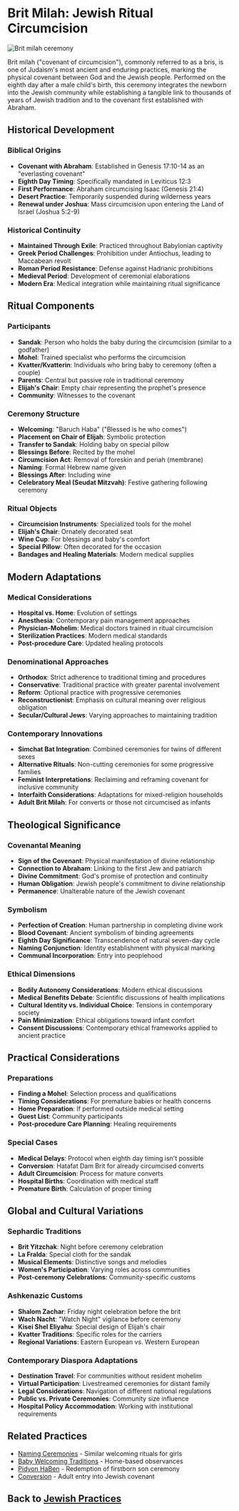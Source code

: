 # Brit Milah: Jewish Ritual Circumcision

![Brit milah ceremony](brit_milah_ceremony.jpg)

Brit milah ("covenant of circumcision"), commonly referred to as a bris, is one of Judaism's most ancient and enduring practices, marking the physical covenant between God and the Jewish people. Performed on the eighth day after a male child's birth, this ceremony integrates the newborn into the Jewish community while establishing a tangible link to thousands of years of Jewish tradition and to the covenant first established with Abraham.

## Historical Development

### Biblical Origins

- **Covenant with Abraham**: Established in Genesis 17:10-14 as an "everlasting covenant"
- **Eighth Day Timing**: Specifically mandated in Leviticus 12:3
- **First Performance**: Abraham circumcising Isaac (Genesis 21:4)
- **Desert Practice**: Temporarily suspended during wilderness years
- **Renewal under Joshua**: Mass circumcision upon entering the Land of Israel (Joshua 5:2-9)

### Historical Continuity

- **Maintained Through Exile**: Practiced throughout Babylonian captivity
- **Greek Period Challenges**: Prohibition under Antiochus, leading to Maccabean revolt
- **Roman Period Resistance**: Defense against Hadrianic prohibitions
- **Medieval Period**: Development of ceremonial elaborations
- **Modern Era**: Medical integration while maintaining ritual significance

## Ritual Components

### Participants

- **Sandak**: Person who holds the baby during the circumcision (similar to a godfather)
- **Mohel**: Trained specialist who performs the circumcision
- **Kvatter/Kvatterin**: Individuals who bring baby to ceremony (often a couple)
- **Parents**: Central but passive role in traditional ceremony
- **Elijah's Chair**: Empty chair representing the prophet's presence
- **Community**: Witnesses to the covenant

### Ceremony Structure

- **Welcoming**: "Baruch Haba" ("Blessed is he who comes")
- **Placement on Chair of Elijah**: Symbolic protection
- **Transfer to Sandak**: Holding baby on special pillow
- **Blessings Before**: Recited by the mohel
- **Circumcision Act**: Removal of foreskin and periah (membrane)
- **Naming**: Formal Hebrew name given
- **Blessings After**: Including wine
- **Celebratory Meal (Seudat Mitzvah)**: Festive gathering following ceremony

### Ritual Objects

- **Circumcision Instruments**: Specialized tools for the mohel
- **Elijah's Chair**: Ornately decorated seat
- **Wine Cup**: For blessings and baby's comfort
- **Special Pillow**: Often decorated for the occasion
- **Bandages and Healing Materials**: Modern medical supplies

## Modern Adaptations

### Medical Considerations

- **Hospital vs. Home**: Evolution of settings
- **Anesthesia**: Contemporary pain management approaches
- **Physician-Mohelim**: Medical doctors trained in ritual circumcision
- **Sterilization Practices**: Modern medical standards
- **Post-procedure Care**: Updated healing protocols

### Denominational Approaches

- **Orthodox**: Strict adherence to traditional timing and procedures
- **Conservative**: Traditional practice with greater parental involvement
- **Reform**: Optional practice with progressive ceremonies
- **Reconstructionist**: Emphasis on cultural meaning over religious obligation
- **Secular/Cultural Jews**: Varying approaches to maintaining tradition

### Contemporary Innovations

- **Simchat Bat Integration**: Combined ceremonies for twins of different sexes
- **Alternative Rituals**: Non-cutting ceremonies for some progressive families
- **Feminist Interpretations**: Reclaiming and reframing covenant for inclusive community
- **Interfaith Considerations**: Adaptations for mixed-religion households
- **Adult Brit Milah**: For converts or those not circumcised as infants

## Theological Significance

### Covenantal Meaning

- **Sign of the Covenant**: Physical manifestation of divine relationship
- **Connection to Abraham**: Linking to the first Jew and patriarch
- **Divine Commitment**: God's promise of protection and continuity
- **Human Obligation**: Jewish people's commitment to divine relationship
- **Permanence**: Unalterable nature of the Jewish covenant

### Symbolism

- **Perfection of Creation**: Human partnership in completing divine work
- **Blood Covenant**: Ancient symbolism of binding agreements
- **Eighth Day Significance**: Transcendence of natural seven-day cycle
- **Naming Conjunction**: Identity establishment with physical marking
- **Communal Incorporation**: Entry into peoplehood

### Ethical Dimensions

- **Bodily Autonomy Considerations**: Modern ethical discussions
- **Medical Benefits Debate**: Scientific discussions of health implications
- **Cultural Identity vs. Individual Choice**: Tensions in contemporary society
- **Pain Minimization**: Ethical obligations toward infant comfort
- **Consent Discussions**: Contemporary ethical frameworks applied to ancient practice

## Practical Considerations

### Preparations

- **Finding a Mohel**: Selection process and qualifications
- **Timing Considerations**: For premature babies or health concerns
- **Home Preparation**: If performed outside medical setting
- **Guest List**: Community participants
- **Post-procedure Care Planning**: Healing requirements

### Special Cases

- **Medical Delays**: Protocol when eighth day timing isn't possible
- **Conversion**: Hatafat Dam Brit for already circumcised converts
- **Adult Circumcision**: Process for mature converts
- **Hospital Births**: Coordination with medical staff
- **Premature Birth**: Calculation of proper timing

## Global and Cultural Variations

### Sephardic Traditions

- **Brit Yitzchak**: Night before ceremony celebration
- **La Fralda**: Special cloth for the sandak
- **Musical Elements**: Distinctive songs and melodies
- **Women's Participation**: Varying roles across communities
- **Post-ceremony Celebrations**: Community-specific customs

### Ashkenazic Customs

- **Shalom Zachar**: Friday night celebration before the brit
- **Wach Nacht**: "Watch Night" vigilance before ceremony
- **Kisei Shel Eliyahu**: Special design of Elijah's chair
- **Kvatter Traditions**: Specific roles for the carriers
- **Regional Variations**: Eastern European vs. Western European

### Contemporary Diaspora Adaptations

- **Destination Travel**: For communities without resident mohelim
- **Virtual Participation**: Livestreamed ceremonies for distant family
- **Legal Considerations**: Navigation of different national regulations
- **Public vs. Private Ceremonies**: Community size influence
- **Hospital Policy Accommodation**: Working with institutional requirements

## Related Practices

- [Naming Ceremonies](./naming_ceremonies.md) - Similar welcoming rituals for girls
- [Baby Welcoming Traditions](./home_rituals.md#baby-welcoming) - Home-based observances
- [Pidyon HaBen](./pidyon_haben.md) - Redemption of firstborn son ceremony
- [Conversion](./conversion.md) - Adult entry into Jewish covenant

## Back to [Jewish Practices](./README.md)
